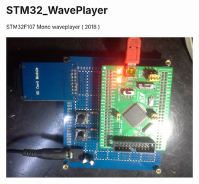 # STM32_WavePlayer
STM32F107 Mono waveplayer ( 2016 )
#### ![STM32F107WaveFilePlayer](/image/waveplayer.jpg)
